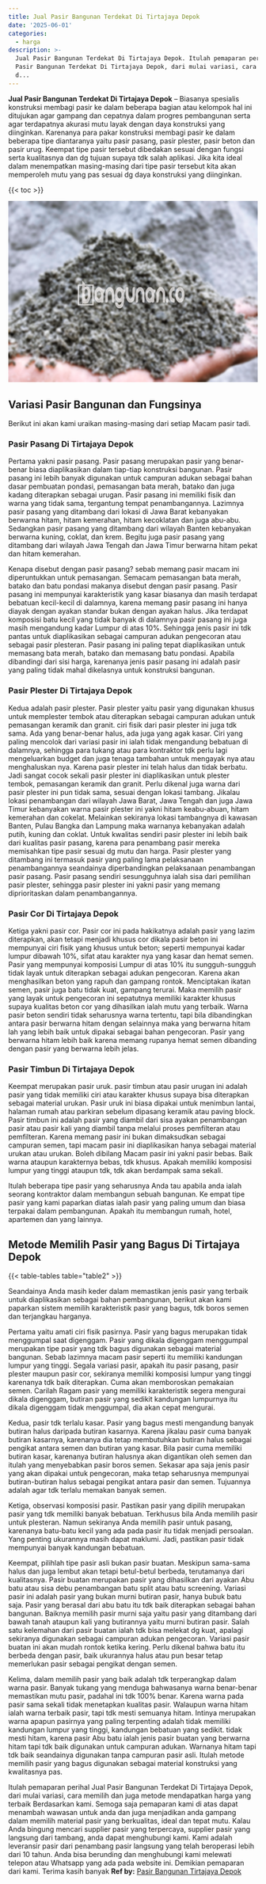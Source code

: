 ```yaml
---
title: Jual Pasir Bangunan Terdekat Di Tirtajaya Depok
date: '2025-06-01'
categories:
  - harga
description: >-
  Jual Pasir Bangunan Terdekat Di Tirtajaya Depok. Itulah pemaparan perihal Jual
  Pasir Bangunan Terdekat Di Tirtajaya Depok, dari mulai variasi, cara memilih
  d...
---
```


**Jual Pasir Bangunan Terdekat Di Tirtajaya Depok** – Biasanya spesialis konstruksi membagi pasir ke dalam beberapa bagian atau kelompok hal ini ditujukan agar gampang dan cepatnya dalam progres pembangunan serta agar terdapatnya akurasi mutu layak dengan daya konstruksi yang diinginkan. Karenanya para pakar konstruksi membagi pasir ke dalam beberapa tipe diantaranya yaitu pasir pasang, pasir plester, pasir beton dan pasir urug. Keempat tipe pasir tersebut dibedakan sesuai dengan fungsi serta kualitasnya dan dg tujuan supaya tdk salah aplikasi. Jika kita ideal dalam menempatkan masing-masing dari tipe pasir tersebut kita akan memperoleh mutu yang pas sesuai dg daya konstruksi yang diinginkan.

{{< toc >}}

![Jual Pasir Bangunan Terdekat Di Tirtajaya Depok](/images/jual-pasir-bangunan-53.png)

## Variasi Pasir Bangunan dan Fungsinya

Berikut ini akan kami uraikan masing-masing dari setiap Macam pasir tadi.

### Pasir Pasang Di Tirtajaya Depok

Pertama yakni pasir pasang. Pasir pasang merupakan pasir yang benar-benar biasa diaplikasikan dalam tiap-tiap konstruksi bangunan. Pasir pasang ini lebih banyak digunakan untuk campuran adukan sebagai bahan dasar pembuatan pondasi, pemasangan bata merah, batako dan juga kadang diterapkan sebagai urugan. Pasir pasang ini memiliki fisik dan warna yang tidak sama, tergantung tempat penambangannya. Lazimnya pasir pasang yang ditambang dari lokasi di Jawa Barat kebanyakan berwarna hitam, hitam kemerahan, hitam kecoklatan dan juga abu-abu. Sedangkan pasir pasang yang ditambang dari wilayah Banten kebanyakan berwarna kuning, coklat, dan krem. Begitu juga pasir pasang yang ditambang dari wilayah Jawa Tengah dan Jawa Timur berwarna hitam pekat dan hitam kemerahan.

Kenapa disebut dengan pasir pasang? sebab memang pasir macam ini diperuntukkan untuk pemasangan. Semacam pemasangan bata merah, batako dan batu pondasi makanya disebut dengan pasir pasang. Pasir pasang ini mempunyai karakteristik yang kasar biasanya dan masih terdapat bebatuan kecil-kecil di dalamnya, karena memang pasir pasang ini hanya diayak dengan ayakan standar bukan dengan ayakan halus. Jika terdapat komposisi batu kecil yang tidak banyak di dalamnya pasir pasang ini juga masih mengandung kadar Lumpur di atas 10%. Sehingga jenis pasir ini tdk pantas untuk diaplikasikan sebagai campuran adukan pengecoran atau sebagai pasir plesteran. Pasir pasang ini paling tepat diaplikasikan untuk memasang bata merah, batako dan memasang batu pondasi. Apabila dibandingi dari sisi harga, karenanya jenis pasir pasang ini adalah pasir yang paling tidak mahal dikelasnya untuk konstruksi bangunan.

### Pasir Plester Di Tirtajaya Depok

Kedua adalah pasir plester. Pasir plester yaitu pasir yang digunakan khusus untuk memplester tembok atau diterapkan sebagai campuran adukan untuk pemasangan keramik dan granit. ciri fisik dari pasir plester ini juga tdk sama. Ada yang benar-benar halus, ada juga yang agak kasar. Ciri yang paling mencolok dari variasi pasir ini ialah tidak mengandung bebatuan di dalamnya, sehingga para tukang atau para kontraktor tdk perlu lagi mengeluarkan budget dan juga tenaga tambahan untuk mengayak nya atau menghaluskan nya. Karena pasir plester ini telah halus dan tidak berbatu. Jadi sangat cocok sekali pasir plester ini diaplikasikan untuk plester tembok, pemasangan keramik dan granit. Perlu dikenal juga warna dari pasir plester ini pun tidak sama, sesuai dengan lokasi tambang. Jikalau lokasi penambangan dari wilayah Jawa Barat, Jawa Tengah dan juga Jawa Timur kebanyakan warna pasir plester ini yakni hitam keabu-abuan, hitam kemerahan dan cokelat. Melainkan sekiranya lokasi tambangnya di kawasan Banten, Pulau Bangka dan Lampung maka warnanya kebanyakan adalah putih, kuning dan coklat. Untuk kwalitas sendiri pasir plester ini lebih baik dari kualitas pasir pasang, karena para penambang pasir mereka memisahkan tipe pasir sesuai dg mutu dan harga. Pasir plester yang ditambang ini termasuk pasir yang paling lama pelaksanaan penambangannya seandainya diperbandingkan pelaksanaan penambangan pasir pasang. Pasir pasang sendiri sesungguhnya ialah sisa dari pemilihan pasir plester, sehingga pasir plester ini yakni pasir yang memang diprioritaskan dalam penambangannya.

### Pasir Cor Di Tirtajaya Depok

Ketiga yakni pasir cor. Pasir cor ini pada hakikatnya adalah pasir yang lazim diterapkan, akan tetapi menjadi khusus cor dikala pasir beton ini mempunyai ciri fisik yang khusus untuk beton; seperti mempunyai kadar lumpur dibawah 10%, sifat atau karakter nya yang kasar dan hemat semen. Pasir yang mempunyai komposisi Lumpur di atas 10% itu sungguh-sungguh tidak layak untuk diterapkan sebagai adukan pengecoran. Karena akan menghasilkan beton yang rapuh dan gampang rontok. Menciptakan ikatan semen, pasir juga batu tidak kuat, gampang terurai. Maka memilih pasir yang layak untuk pengecoran ini sepatutnya memiliki karakter khusus supaya kualitas beton cor yang dihasilkan ialah mutu yang terbaik. Warna pasir beton sendiri tidak seharusnya warna tertentu, tapi bila dibandingkan antara pasir berwarna hitam dengan selainnya maka yang berwarna hitam lah yang lebih baik untuk dipakai sebagai bahan pengecoran. Pasir yang berwarna hitam lebih baik karena memang rupanya hemat semen dibanding dengan pasir yang berwarna lebih jelas.

### Pasir Timbun Di Tirtajaya Depok

Keempat merupakan pasir uruk. pasir timbun atau pasir urugan ini adalah pasir yang tidak memiliki ciri atau karakter khusus supaya bisa diterapkan sebagai material urukan. Pasir uruk ini biasa dipakai untuk menimbun lantai, halaman rumah atau parkiran sebelum dipasang keramik atau paving block. Pasir timbun ini adalah pasir yang diambil dari sisa ayakan penambangan pasir atau pasir kali yang diambil tanpa melalui proses pemfilteran atau pemfilteran. Karena memang pasir ini bukan dimaksudkan sebagai campuran semen, tapi macam pasir ini diaplikasikan hanya sebagai material urukan atau urukan. Boleh dibilang Macam pasir ini yakni pasir bebas. Baik warna ataupun karakternya bebas, tdk khusus. Apakah memiliki komposisi lumpur yang tinggi ataupun tdk, tdk akan berdampak sama sekali.

Itulah beberapa tipe pasir yang seharusnya Anda tau apabila anda ialah seorang kontraktor dalam membangun sebuah bangunan. Ke empat tipe pasir yang kami paparkan diatas ialah pasir yang paling umum dan biasa terpakai dalam pembangunan. Apakah itu membangun rumah, hotel, apartemen dan yang lainnya.

## Metode Memilih Pasir yang Bagus Di Tirtajaya Depok

{{< table-tables table="table2" >}}

Seandainya Anda masih keder dalam memastikan jenis pasir yang terbaik untuk diaplikasikan sebagai bahan pembangunan, berikut akan kami paparkan sistem memilih karakteristik pasir yang bagus, tdk boros semen dan terjangkau harganya.

Pertama yaitu amati ciri fisik pasirnya. Pasir yang bagus merupakan tidak menggumpal saat digenggam. Pasir yang dikala digenggam menggumpal merupakan tipe pasir yang tdk bagus digunakan sebagai material bangunan. Sebab lazimnya macam pasir seperti itu memiliki kandungan lumpur yang tinggi. Segala variasi pasir, apakah itu pasir pasang, pasir plester maupun pasir cor, sekiranya memiliki komposisi lumpur yang tinggi karenanya tdk baik diterapkan. Cuma akan memboroskan pemakaian semen. Carilah Ragam pasir yang memiliki karakteristik segera mengurai dikala digenggam, butiran pasir yang sedikit kandungan lumpurnya itu dikala digenggam tidak menggumpal, dia akan cepat mengurai.

Kedua, pasir tdk terlalu kasar. Pasir yang bagus mesti mengandung banyak butiran halus daripada butiran kasarnya. Karena jikalau pasir cuma banyak butiran kasarnya, karenanya dia tetap membutuhkan butiran halus sebagai pengikat antara semen dan butiran yang kasar. Bila pasir cuma memiliki butiran kasar, karenanya butiran halusnya akan digantikan oleh semen dan itulah yang menyebabkan pasir boros semen. Sekasar apa saja jenis pasir yang akan dipakai untuk pengecoran, maka tetap seharusnya mempunyai butiran-butiran halus sebagai pengikat antara pasir dan semen. Tujuannya adalah agar tdk terlalu memakan banyak semen.

Ketiga, observasi komposisi pasir. Pastikan pasir yang dipilih merupakan pasir yang tdk memiliki banyak bebatuan. Terkhusus bila Anda memilih pasir untuk plesteran. Namun sekiranya Anda memilih pasir untuk pasang, karenanya batu-batu kecil yang ada pada pasir itu tidak menjadi persoalan. Yang penting ukurannya masih dapat maklumi. Jadi, pastikan pasir tidak mempunyai banyak kandungan bebatuan.

Keempat, pilihlah tipe pasir asli bukan pasir buatan. Meskipun sama-sama halus dan juga lembut akan tetapi betul-betul berbeda, terutamanya dari kualitasnya. Pasir buatan merupakan pasir yang dihasilkan dari ayakan Abu batu atau sisa debu penambangan batu split atau batu screening. Variasi pasir ini adalah pasir yang bukan murni butiran pasir, hanya bubuk batu saja. Pasir yang berasal dari abu batu itu tdk baik diterapkan sebagai bahan bangunan. Baiknya memilih pasir murni saja yaitu pasir yang ditambang dari bawah tanah ataupun kali yang butirannya yaitu murni butiran pasir. Salah satu kelemahan dari pasir buatan ialah tdk bisa melekat dg kuat, apalagi sekiranya digunakan sebagai campuran adukan pengecoran. Variasi pasir buatan ini akan mudah rontok ketika kering. Perlu dikenal bahwa batu itu berbeda dengan pasir, baik ukurannya halus atau pun besar tetap memerlukan pasir sebagai pengikat dengan semen.

Kelima, dalam memilih pasir yang baik adalah tdk terperangkap dalam warna pasir. Banyak tukang yang menduga bahwasanya warna benar-benar memastikan mutu pasir, padahal ini tdk 100% benar. Karena warna pada pasir sama sekali tidak menetapkan kualitas pasir. Walaupun warna hitam ialah warna terbaik pasir, tapi tdk mesti semuanya hitam. Intinya merupakan warna apapun pasirnya yang paling terpenting adalah tidak memiliki kandungan lumpur yang tinggi, kandungan bebatuan yang sedikit. tidak mesti hitam, karena pasir Abu batu ialah jenis pasir buatan yang berwarna hitam tapi tdk baik digunakan untuk campuran adukan. Warnanya hitam tapi tdk baik seandainya digunakan tanpa campuran pasir asli. Itulah metode memilih pasir yang bagus digunakan sebagai material konstruksi yang kwalitasnya pas.

Itulah pemaparan perihal Jual Pasir Bangunan Terdekat Di Tirtajaya Depok, dari mulai variasi, cara memilih dan juga metode mendapatkan harga yang terbaik Berdasarkan kami. Semoga saja pemaparan kami di atas dapat menambah wawasan untuk anda dan juga menjadikan anda gampang dalam memilih material pasir yang berkualitas, ideal dan tepat mutu. Kalau Anda bingung mencari supplier pasir yang terpercaya, supplier pasir yang langsung dari tambang, anda dapat menghubungi kami. Kami adalah leveransir pasir dari penambang pasir langsung yang telah beroperasi lebih dari 10 tahun. Anda bisa berunding dan menghubungi kami melewati telepon atau Whatsapp yang ada pada website ini. Demikian pemaparan dari kami. Terima kasih banyak
**Ref by:** [Pasir Bangunan Tirtajaya Depok](https://id.wikipedia.org/wiki/Pasir)
